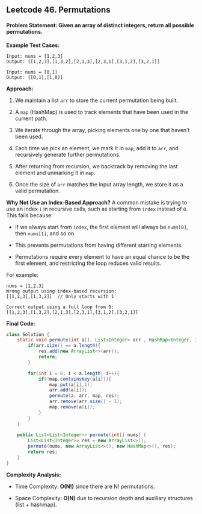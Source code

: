 ## Leetcode 46. Permutations
#### **Problem Statement**: Given an array of distinct integers, return all possible permutations.

**Example Test Cases:**

```
Input: nums = [1,2,3]
Output: [[1,2,3],[1,3,2],[2,1,3],[2,3,1],[3,1,2],[3,2,1]]

Input: nums = [0,1]
Output: [[0,1],[1,0]]
```

**Approach:**

1. We maintain a list `arr` to store the current permutation being built.
    
2. A `map` (HashMap) is used to track elements that have been used in the current path.
    
3. We iterate through the array, picking elements one by one that haven’t been used.
    
4. Each time we pick an element, we mark it in `map`, add it to `arr`, and recursively generate further permutations.
    
5. After returning from recursion, we backtrack by removing the last element and unmarking it in `map`.
    
6. Once the size of `arr` matches the input array length, we store it as a valid permutation.
    

**Why Not Use an Index-Based Approach?** A common mistake is trying to use an index `i` in recursive calls, such as starting from `index` instead of `0`. This fails because:

- If we always start from `index`, the first element will always be `nums[0]`, then `nums[1]`, and so on.
    
- This prevents permutations from having different starting elements.
    
- Permutations require every element to have an equal chance to be the first element, and restricting the loop reduces valid results.
    

For example:

```
nums = [1,2,3]
Wrong output using index-based recursion:
[[1,2,3],[1,3,2]]  // Only starts with 1

Correct output using a full loop from 0:
[[1,2,3],[1,3,2],[2,1,3],[2,3,1],[3,1,2],[3,2,1]]
```

**Final Code:**

```java
class Solution {
    static void permute(int a[], List<Integer> arr , HashMap<Integer, Integer> map , List<List<Integer>> res){
        if(arr.size() == a.length){
            res.add(new ArrayList<>(arr));
            return;
        }

        for(int i = 0; i < a.length; i++){
            if(!map.containsKey(a[i])){
                map.put(a[i],1);
                arr.add(a[i]);
                permute(a, arr, map, res);
                arr.remove(arr.size() - 1);
                map.remove(a[i]);
            }
        }
    }
    
    public List<List<Integer>> permute(int[] nums) {
        List<List<Integer>> res = new ArrayList<>();
        permute(nums, new ArrayList<>(), new HashMap<>(), res);
        return res;
    }
}
```

**Complexity Analysis:**

- Time Complexity: **O(N!)** since there are N! permutations.
    
- Space Complexity: **O(N)** due to recursion depth and auxiliary structures (list + hashmap).